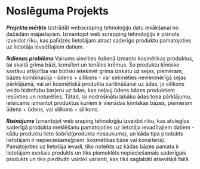 # Noslēguma Projekts 
***Projekta mērķis*** 
Izstrādāt webscraping tehnoloģiju datu ievākšanai no dažādām mājaslapām. Izmantojot web scrapping tehnoloģiju ir plānots izveidot rīku, kas palīdzēs lietotājam atrast saderīgo produktu pamatojoties uz lietotāja ievadītajiem datiem.

***Ikdienas problēma***
Vairums sievities ikdienā izmanto kosmētikas produktus, tai skaitā grima bāzi, konsīleri un tonālos krēmus. Šo produktu ķīmisko sastāvu atšķirība var būtiski ietekmēt grima izskatu uz sejas, piemēram, bāzes kombinacija - ūdens + silikons -  var sekmēties nevienmērīgā sejas pārklājumā, vai arī kosmētiskā produkta saritināšanai uz ādas, jo silikons veido hidrofobu barjeru uz ādas, kas neļauj ūdens bāzes produktiem iesūkties un noturēties. Tātad, lai nodrošinātu labāku ādas toņa pārklājumu, ieteicams izmantot produktus kuriem ir vienādas ķīmiskās bāzes, piemēram ūdens + ūdens, vai silikons + silikons.

***Risinājums***
Izmantojot web sraping tehnoloģiju izveidot rīku, kas atvieglos saderīgā produkta meklēšanu pamatojoties uz lietotāja ievadītajiem datiem - kādu produktu lieto šobrīd(produkta nosaukums), un kāda tipa produkts lietotājam ir nepieciešams(piem. kosmētikas bāze vai konsīleris). Pamatojoties uz lietotāja ievadi, tiks noteikts uz kādas bāzes pamata ir lietotājam esošais produkts un tiks piemeklēts nepieciešamais saderīgais produkts un tiks piedāvāti vairāki varianti, kas tiks saglabāti atsevišķā failā.  
